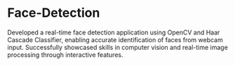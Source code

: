 # Face-Detection

Developed a real-time face detection application using OpenCV and Haar Cascade Classifier, enabling accurate identification of faces from webcam input. Successfully showcased skills in computer vision and real-time image processing through interactive features.
